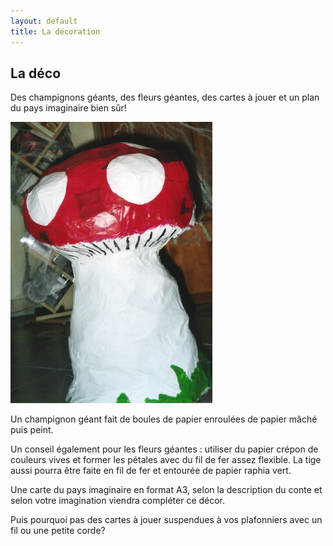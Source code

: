 ```yaml
---
layout: default
title: La décoration
---
```


## La déco

Des champignons géants, des fleurs géantes, des cartes à jouer et un plan du pays imaginaire bien sûr!

![champignon](/assets/images/pages/champigeant.png)


Un champignon géant fait de boules de papier enroulées de papier mâché puis peint.

Un conseil également pour les fleurs géantes : utiliser du papier crépon de couleurs vives et former les pétales avec du fil de fer assez flexible. La tige aussi pourra être faite en fil de fer et entourée de papier raphia vert.

Une carte du pays imaginaire en format A3, selon la description du conte et selon votre imagination viendra compléter ce décor.

Puis pourquoi pas des cartes à jouer suspendues à vos plafonniers avec un fil ou une petite corde?
